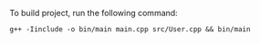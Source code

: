 To build project, run the following command:

```g++ -Iinclude -o bin/main main.cpp src/User.cpp && bin/main```

